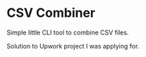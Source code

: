 # CSV Combiner

Simple little CLI tool to combine CSV files.

Solution to Upwork project I was applying for.
